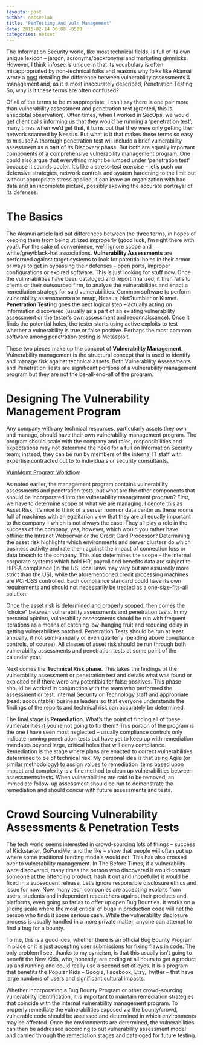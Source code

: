 ```yaml
---
layouts: post
author: dasseclab
title: "PenTesting And Vuln Management"
date: 2015-02-14 00:00 -0500
categories: netsec
---
```

The Information Security world, like most technical fields, is full of its own unique lexicon – jargon, acronyms/backronyms and marketing gimmicks. However, I think infosec is unique in that its vocabulary is often misappropriated by non-technical folks and reasons why folks like Akamai wrote a [post](https://blogs.akamai.com/2014/10/akamai-university-vulnerability-management-vs-pen-testing.html) detailing the difference between vulnerability assessments & management and, as it is most inaccurately described, Penetration Testing. So, why is it these terms are often confused?


Of all of the terms to be misappropriate, I can’t say there is one pair more than vulnerability assessment and penetration test (granted, this is anecdotal observation). Often times, when I worked in SecOps, we would get client calls informing us that they would be running a ‘penetration test’; many times when we’d get that, it turns out that they were only getting their network scanned by Nessus. But what is it that makes these terms so easy to misuse? A thorough penetration test will include a brief vulnerability assessment as a part of its Discovery phase. But both are equally important components of a comprehensive vulnerability management program. One could also argue that everything might be lumped under ‘penetration test’ because it sounds cooler. It’s like a stress-test exercise – let’s push our defensive strategies, network controls and system hardening to the limit but without appropriate stress applied, it can leave an organization with bad data and an incomplete picture, possibly skewing the accurate portrayal of its defenses.

# The Basics

The Akamai article laid out differences between the three terms, in hopes of keeping them from being utilized improperly (good luck, I’m right there with you!). For the sake of convenience, we’ll ignore scope and white/grey/black-hat associations. **Vulnerability Assessments** are performed against target systems to look for potential holes in their armor  or ways to get in bypassing their defenses – open ports, improper configurations or expired software. This is just looking for stuff now. Once the vulnerabilities have been cataloged and report finalized, it then falls to clients or their outsourced firm, to analyze the vulnerabilities and enact a remediation strategy for said vulnerabilities. Common software to perform vulnerability assessments are nmap, Nessus, NetStumbler or Kismet. **Penetration Testing** goes the next logical step – actually acting on information discovered (usually as a part of an existing vulnerability assessment or the tester’s own assessment and reconnaissance). Once it finds the potential holes, the tester starts using  active exploits to test whether a vulnerability is true or false positive. Perhaps the most common software among penetration testing is Metasploit.

These two pieces make up the concept of **Vulnerability Management**. Vulnerability management is the structural concept that is used to identify and manage risk against technical assets. Both Vulnerability Assessments and Penetration Tests are significant portions of a vulnerability management program but they are not the be-all-end-all of the program.

# Designing The Vulnerability Management Program

Any company with any technical resources, particularly assets they own and manage, should have their own vulnerability management program. The program should scale with the company and roles, responsibilities and expectations may not determine the need for a full on Information Security team; instead, they can be run by members of the internal IT staff with expertise contracted out to to individuals or security consultants.

[VulnMgmt Program Workflow](/assets/images/vulnmgmt-program-workflow1.pdf)

As noted earlier, the management program contains vulnerability assessments and penetration tests, but what are the other components that should be incorporated into the vulnerability management program? First, we have to determine scope of what we are managing. I denote this as Asset Risk. It’s nice to think of a server room or data center as these rooms full of machines with an egalitarian view that they are all equally important to the company – which is not always the case. They all play a role in the success of the company, yes; however, which would you rather have offline: the Intranet Webserver or the Credit Card Processor? Determining the asset risk highlights which environments and server clusters do which business activity and rate them against the impact of connection loss or data breach to the company. This also determines the scope – the internal corporate systems which hold HR, payroll and benefits data are subject to HIPPA compliance (in the US, local laws may vary but are assuredly more strict than the US), while the aforementioned credit processing machines are PCI-DSS controlled. Each compliance standard could have its own requirements and should not necessarily be treated as a one-size-fits-all solution.

Once the asset risk is determined and properly scoped, then comes the “choice” between vulnerability assessments and penetration tests. In my personal opinion, vulnerability assessments should be run with frequent iterations as a means of catching low-hanging fruit and reducing delay in getting vulnerabilities patched. Penetration Tests should be run at least annually, if not semi-annually or even quarterly (pending above compliance controls, of course). All classes of asset risk should be run through both vulnerability assessments and penetration tests at some point of the calendar year.

Next comes the **Technical Risk phase**. This takes the findings of the vulnerability assessment or penetration test and details what was found or exploited or if there were any potentials for false positives. This phase should be worked in conjunction with the team who performed the assessment or test, internal Security or Technology staff and appropriate (read: accountable) business leaders so that everyone understands the findings of the reports and technical risk can accurately be determined.

The final stage is  **Remediation**. What’s the point of finding all of these vulnerabilities if you’re not going to fix them? This portion of the program is the one I have seen most neglected – usually compliance controls only indicate running penetration tests but have yet to keep up with remediation mandates beyond large, critical holes that will deny compliance. Remediation is the stage where plans are enacted to correct vulnerabilities determined to be of technical risk. My personal idea is that using Agile (or similar methodology) to assign values to remediation items based upon impact and complexity is a fine method to clean up vulnerabilities between assessments/tests. When vulnerabilities are said to be removed, an immediate follow-up assessment should be run to demonstrate the remediation and should concur with future assessments and tests.

# Crowd Sourcing Vulnerability Assessments & Penetration Tests

The tech world seems interested in crowd-sourcing lots of things – success of Kickstarter, GoFundMe, and the like – show that people will often put up where some traditional funding models would not. This has also crossed over to vulnerability management. In The Before Times, if a vulnerability were discovered, many times the person who discovered it would contact someone at the offending product, hash it out and (hopefully) it would be fixed in a subsequent release. Let’s ignore responsible disclosure ethics and issue for now. Now, many tech companies are accepting exploits from users, students and independent researchers against their products and platforms, even going so far as to offer up open Bug Bounties. It works on a sliding scale where the most critical of bugs in production code will net the person who finds it some serious cash. While the vulnerability disclosure process is usually handled in a more private matter, anyone can attempt to find a bug for a bounty.

To me, this is a good idea, whether there is an official Bug Bounty Program in place or it is just accepting user submissions for fixing flaws in code. The only problem I see, thanks to my cynicism, is that this usually isn’t going to benefit the New Kids, who, honestly, are coding at all hours to get a product up and running and could really use a second set of eyes. It is a program that benefits the Popular Kids – Google, Facebook, Etsy, Twitter – that have large numbers of users and significant cultural impacts.

Whether incorporating a Bug Bounty Program or other crowd-sourcing vulnerability identification, it is important to maintain remediation strategies that coincide with the internal vulnerability management program. To properly remediate the vulnerabilities exposed via the bounty/crowd, vulnerable code should be assessed and determined in which environments may be affected. Once the environments are determined, the vulnerabilities can then be addressed according to out vulnerability assessment model and carried through the remediation stages and cataloged for future testing.